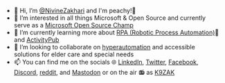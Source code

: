 - 👋 Hi, I’m [@NivineZakhari](https://github.com/NivineZakhari) and I'm peachy!🍑
- 👀 I’m interested in all things Microsoft & Open Source and currently serve as a [Microsoft Open Source Champ](https://cloudblogs.microsoft.com/opensource/2022/01/06/microsofts-ospo-year-in-reviewwhat-weve-learned/)
- 🌱 I’m currently learning more about [RPA (Robotic Process Automation)](https://powerautomate.microsoft.com/en-us/robotic-process-automation/)🤖 and [ActivityPub](https://github.com/w3c/activitypub)
- 💞️ I’m looking to collaborate on [hyperautomation](https://info.microsoft.com/ww-Landing-Unlocking-Hyperautomation-with-RPA-DPA-and-AI.html) and accessible solutions for elder care and special needs
- 📫 You can find me on the socials 🌐 [LinkedIn](https://www.linkedin.com/in/nivinekzakhari/), [Twitter](https://twitter.com/NivineKZakhari), [Facebook](https://www.facebook.com/nivine.zakhari), [Discord](http://discordapp.com/users/582588342248538114), [reddit](https://www.reddit.com/user/NivineZakhari), and [Mastodon](https://universeodon.com/@NivineKZakhari) or on the air 📻 as [K9ZAK](https://www.qrz.com/db/K9ZAK)

<!---
NivineZakhari/NivineZakhari is a ✨ special ✨ repository because its `README.md` (this file) appears on your GitHub profile.
You can click the Preview link to take a look at your changes.

[![trophy](https://github-profile-trophy.vercel.app/?username=NivineZakhari)](https://github.com/NivineZakhari)
--->
